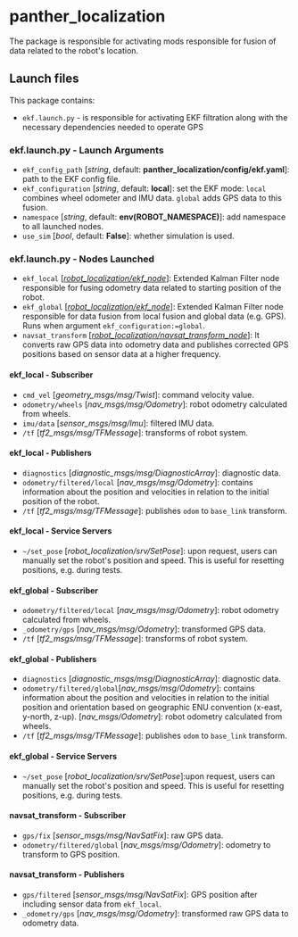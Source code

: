 # panther_localization

The package is responsible for activating mods responsible for fusion of data related to the robot's location.

## Launch files

This package contains:

- `ekf.launch.py` - is responsible for activating EKF filtration along with the necessary dependencies needed to operate GPS

### ekf.launch.py - Launch Arguments

- `ekf_config_path` [*string*, default: **panther_localization/config/ekf.yaml**]: path to the EKF config file.
- `ekf_configuration` [*string*, default: **local**]: set the EKF mode: `local` combines wheel odometer and IMU data. `global` adds GPS data to this fusion.
- `namespace` [*string*, default: **env(ROBOT_NAMESPACE)**]: add namespace to all launched nodes.
- `use_sim` [*bool*, default: **False**]: whether simulation is used.

### ekf.launch.py - Nodes Launched

- `ekf_local` [*[robot_localization/ekf_node](https://github.com/cra-ros-pkg/robot_localization/tree/ros2)*]: Extended Kalman Filter node responsible for fusing odometry data related to starting position of the robot.
- `ekf_global` [*[robot_localization/ekf_node](https://github.com/cra-ros-pkg/robot_localization/tree/ros2)*]: Extended Kalman Filter node responsible for data fusion from local fusion and global data (e.g. GPS). Runs when argument `ekf_configuration:=global`.
- `navsat_transform` [*[robot_localization/navsat_transform_node](https://github.com/cra-ros-pkg/robot_localization/tree/ros2)*]:
It converts raw GPS data into odometry data and publishes corrected GPS positions based on sensor data at a higher frequency.

#### ekf_local - Subscriber

- `cmd_vel` [*geometry_msgs/msg/Twist*]: command velocity value.
- `odometry/wheels` [*nav_msgs/msg/Odometry*]: robot odometry calculated from wheels.
- `imu/data` [*sensor_msgs/msg/Imu*]: filtered IMU data.
- `/tf` [*tf2_msgs/msg/TFMessage*]: transforms of robot system.

#### ekf_local - Publishers

- `diagnostics` [*diagnostic_msgs/msg/DiagnosticArray*]: diagnostic data.
- `odometry/filtered/local` [*nav_msgs/msg/Odometry*]: contains information about the position and velocities in relation to the initial position of the robot.
- `/tf` [*tf2_msgs/msg/TFMessage*]: publishes `odom` to `base_link` transform.

#### ekf_local - Service Servers

- `~/set_pose` [*robot_localization/srv/SetPose*]: upon request, users can manually set the robot's position and speed. This is useful for resetting positions, e.g. during tests.

#### ekf_global - Subscriber

- `odometry/filtered/local` [*nav_msgs/msg/Odometry*]: robot odometry calculated from wheels.
- `_odometry/gps` [*nav_msgs/msg/Odometry*]: transformed GPS data.
- `/tf` [*tf2_msgs/msg/TFMessage*]: transforms of robot system.

#### ekf_global - Publishers

- `diagnostics` [*diagnostic_msgs/msg/DiagnosticArray*]: diagnostic data.
- `odometry/filtered/global`[*nav_msgs/msg/Odometry*]: contains information about the position and velocities in relation to the initial position and orientation based on geographic  ENU convention (x-east, y-north, z-up). [*nav_msgs/Odometry*]: robot odometry calculated from wheels.
- `/tf` [*tf2_msgs/msg/TFMessage*]: publishes `odom` to `base_link` transform.

#### ekf_global - Service Servers

- `~/set_pose` [*robot_localization/srv/SetPose*]:upon request, users can manually set the robot's position and speed. This is useful for resetting positions, e.g. during tests.

#### navsat_transform - Subscriber

- `gps/fix` [*sensor_msgs/msg/NavSatFix*]: raw GPS data.
- `odometry/filtered/global` [*nav_msgs/msg/Odometry*]: odometry to transform to GPS position.

#### navsat_transform - Publishers

- `gps/filtered` [*sensor_msgs/msg/NavSatFix*]: GPS position after including sensor data from `ekf_local`.
- `_odometry/gps` [*nav_msgs/msg/Odometry*]: transformed raw GPS data to odometry data.
